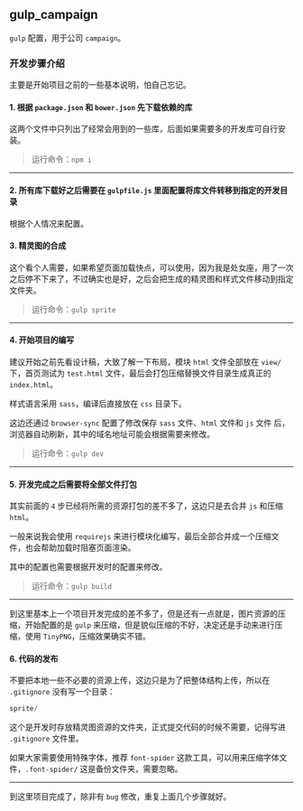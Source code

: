 ## gulp_campaign

`gulp` 配置，用于公司 `campaign`。

### 开发步骤介绍

主要是开始项目之前的一些基本说明，怕自己忘记。

#### 1. 根据 `package.json` 和 `bower.json` 先下载依赖的库

这两个文件中只列出了经常会用到的一些库，后面如果需要多的开发库可自行安装。

> 运行命令：`npm i`

***

#### 2. 所有库下载好之后需要在 `gulpfile.js` 里面配置将库文件转移到指定的开发目录

根据个人情况来配置。

#### 3. 精灵图的合成

这个看个人需要，如果希望页面加载快点，可以使用，因为我是处女座，用了一次之后停不下来了，不过确实也是好，之后会把生成的精灵图和样式文件移动到指定文件夹。

> 运行命令：`gulp sprite`

***

#### 4. 开始项目的编写

建议开始之前先看设计稿，大致了解一下布局，模块 `html` 文件全部放在 `view/` 下，首页测试为 `test.html` 文件，最后会打包压缩替换文件目录生成真正的 `index.html`。

样式语言采用 `sass`，编译后直接放在 `css` 目录下。

这边还通过 `browser-sync` 配置了修改保存 `sass` 文件、`html` 文件和 `js` 文件 后，浏览器自动刷新，其中的域名地址可能会根据需要来修改。

> 运行命令：`gulp dev`

***

#### 5. 开发完成之后需要将全部文件打包

其实前面的 `4` 步已经将所需的资源打包的差不多了，这边只是去合并 `js` 和压缩 `html`。

一般来说我会使用 `requirejs` 来进行模块化编写，最后全部合并成一个压缩文件，也会帮助加载时阻塞页面渲染。

其中的配置也需要根据开发时的配置来修改。

> 运行命令：`gulp build`

***

到这里基本上一个项目开发完成的差不多了，但是还有一点就是，图片资源的压缩，开始配置的是 `gulp` 来压缩，但是貌似压缩的不好，决定还是手动来进行压缩，使用 `TinyPNG`，压缩效果确实不错。

#### 6. 代码的发布

不要把本地一些不必要的资源上传，这边只是为了把整体结构上传，所以在 `.gitignore` 没有写一个目录：

```js
sprite/
```

这个是开发时存放精灵图资源的文件夹，正式提交代码的时候不需要，记得写进 `.gitignore` 文件里。

如果大家需要使用特殊字体，推荐 `font-spider` 这款工具，可以用来压缩字体文件，`.font-spider/` 这是备份文件夹，需要忽略。

***

到这里项目完成了，除非有 `bug` 修改，重复上面几个步骤就好。
